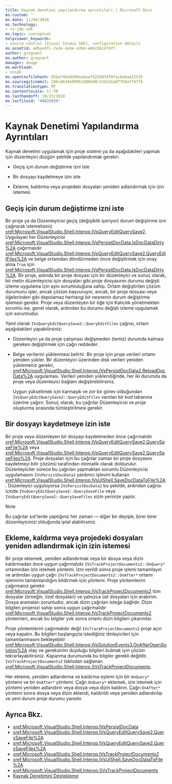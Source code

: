 ```yaml
---
title: Kaynak denetimi yapılandırma ayrıntıları | Microsoft Docs
ms.custom: ''
ms.date: 11/04/2016
ms.technology:
- vs-ide-sdk
ms.topic: conceptual
helpviewer_keywords:
- source control [Visual Studio SDK], configuration details
ms.assetid: adbee9fc-7a2e-4abe-a3b8-e6615bcd797f
author: gregvanl
ms.author: gregvanl
manager: douge
ms.workload:
- vssdk
ms.openlocfilehash: 85ba74ba9d9beabaefd22607df0fac6ebaaf2235
ms.sourcegitcommit: 240c8b34e80952d00e90c52dcb1a077b9aff47f6
ms.translationtype: MT
ms.contentlocale: tr-TR
ms.lasthandoff: 10/23/2018
ms.locfileid: "49825939"
---
```

# <a name="source-control-configuration-details"></a>Kaynak Denetimi Yapılandırma Ayrıntıları
Kaynak denetimi uygulamak için proje sistemi ya da aşağıdakileri yapmak için düzenleyici düzgün şekilde yapılandırmak gerekir:

-   Geçiş için durum değiştirme izni iste

-   Bir dosyayı kaydetmeye izin iste

-   Ekleme, kaldırma veya projedeki dosyaları yeniden adlandırmak için izin istemesi

## <a name="request-permission-to-transition-to-changed-state"></a>Geçiş için durum değiştirme izni iste
 Bir proje ya da Düzenleyicisi geçiş (değişiklik içeriyor) durum değiştirme izni çağırarak istemelisiniz <xref:Microsoft.VisualStudio.Shell.Interop.IVsQueryEditQuerySave2>. Uygulayan her Düzenleyicisi <xref:Microsoft.VisualStudio.Shell.Interop.IVsPersistDocData.IsDocDataDirty%2A> çağırmalıdır <xref:Microsoft.VisualStudio.Shell.Interop.IVsQueryEditQuerySave2.QueryEditFiles%2A> ve belge ortamdan döndürmeden önce değiştirmek için onay alma `True` için <xref:Microsoft.VisualStudio.Shell.Interop.IVsPersistDocData.IsDocDataDirty%2A>. Bir proje, aslında bir proje dosyası için bir düzenleyici ve sonuç olarak, bir metin düzenleyicisi için dosyaları gibi proje dosyasının durumu değişti izleme uygulama için aynı sorumluluğuna sahip. Ortam değiştirilen çözüm durumunu işler, ancak çözüm başvuruyor, ancak, bir proje dosyası veya öğelerinden gibi depolamaz herhangi bir nesnenin durum değiştirme işlemesi gerekir. Proje veya düzenleyen bir öğe için Kalıcılık yönetmekten sorumlu ise, genel olarak, ardından bu durumu değişti izleme uygulamak için sorumludur.

 Yanıt olarak `IVsQueryEditQuerySave2::QueryEditFiles` çağrısı, ortam aşağıdakileri yapabilirsiniz:

- Düzenleyici ya da proje çalışması değişmeden (temiz) durumda kalması gereken değiştirmek için çağrı reddeder.

- Belge verilerini yüklenmesi belirtir. Bir proje için proje verileri ortamı yeniden yükler. Bir düzenleyici üzerinden disk verileri yeniden yüklemeniz gerekir, <xref:Microsoft.VisualStudio.Shell.Interop.IVsPersistDocData2.ReloadDocData%2A> uygulaması. Verileri yeniden yüklendiğinde, her iki durumda da proje veya düzenleyici bağlam değiştirebilirsiniz.

  Uygun yükseltmek için karmaşık ve zor bir görev olduğundan `IVsQueryEditQuerySave2::QueryEditFiles` varolan bir kod tabanına üzerine çağırır. Sonuç olarak, bu çağrılar Düzenleyicisi ve proje oluşturma sırasında tümleştirilmesi gerekir.

## <a name="request-permission-to-save-a-file"></a>Bir dosyayı kaydetmeye izin iste
 Bir proje veya düzenleyen bir dosyayı kaydetmeden önce çağırmalıdır <xref:Microsoft.VisualStudio.Shell.Interop.IVsQueryEditQuerySave2.QuerySaveFile%2A> veya <xref:Microsoft.VisualStudio.Shell.Interop.IVsQueryEditQuerySave2.QuerySaveFiles%2A>. Proje dosyaları için bu çağrılar zaman bir proje dosyasını kaydetmeyi bilir çözümü tarafından otomatik olarak doldurulur. Düzenleyiciler sürece bu çağrıları yapmaktan sorumlu Düzenleyicisi uygulamasını `IVsPersistDocData2` yardımcı işlevini kullanan <xref:Microsoft.VisualStudio.Shell.Interop.IVsUIShell.SaveDocDataToFile%2A>. Düzenleyici uyguluyorsa `IVsPersistDocData2` bu şekilde, ardından çağrısı içinde `IVsQueryEditQuerySave2::QuerySaveFile` veya `IVsQueryEditQuerySave2::QuerySaveFiles` sizin yerinize yapılır.

> [!NOTE]
>  Bu çağrılar sıd'lerde yaptığınız her zaman — diğer bir deyişle, birer birer düzenleyicinizi olduğunda iptal alabilirsiniz.

## <a name="request-permission-to-add-remove-or-rename-files-in-the-project"></a>Ekleme, kaldırma veya projedeki dosyaları yeniden adlandırmak için izin istemesi
 Bir proje eklemek, yeniden adlandırmak veya bir dosya veya dizin kaldırmadan önce uygun çağırmalıdır `IVsTrackProjectDocuments2::OnQuery*` ortamından izin istemek yöntemi. İzni verildi sonra proje işlemi tamamlayın ve ardından uygun çağrı `IVsTrackProjectDocuments2::OnAfter*` ortamı işleminin tamamlandığını bildirmek için yöntemi. Proje yöntemlerini çağırmanız gerekir <xref:Microsoft.VisualStudio.Shell.Interop.IVsTrackProjectDocuments2> tüm dosyalar (örneğin, özel dosyaları) ve yalnızca üst dosyaları için arabirim. Dosya aramaları zorunludur, ancak dizin çağrıları isteğe bağlıdır. Dizin bilgileri projenizi sahip sonra uygun çağırmalıdır <xref:Microsoft.VisualStudio.Shell.Interop.IVsTrackProjectDocuments2> yöntemleri, ancak bu bilgiler yok sonra ortamı dizin bilgileri çıkarımlar.

 Proje yöntemlerini çağırmalıdır değil `IVsTrackProjectDocuments2` proje açın veya kapatın. Bu bilgileri başlangıçta istediğiniz dinleyicileri için tamamlanmasını bekleyebilir <xref:Microsoft.VisualStudio.Shell.Interop.IVsSolutionEvents3.OnAfterOpenSolution%2A> olay ve gereksinim duyduğu bilgileri bulmak için çözüm tekrarlayabilirsiniz. Kapanma durumunda bu bilgiler gerekli değildir. `IVsTrackProjectDocuments2` tablodan sağlanan <xref:Microsoft.VisualStudio.Shell.Interop.SVsTrackProjectDocuments>.

 Her ekleme, yeniden adlandırma ve kaldırma eylemi için bir `OnQuery*` yöntemi ve bir `OnAfter*` yöntemi. Çağrı `OnQuery*` eklemek, izin istemek için yöntemi yeniden adlandırın veya dosya veya dizin kaldırın. Çağrı `OnAfter*` yöntemi sonra dosya veya dizin eklendi, kaldırıldı veya yeniden adlandırılıp ve yeni durum proje durumu yansıtır.

## <a name="see-also"></a>Ayrıca Bkz.

- <xref:Microsoft.VisualStudio.Shell.Interop.IVsPersistDocData>
- <xref:Microsoft.VisualStudio.Shell.Interop.IVsQueryEditQuerySave2.QuerySaveFile%2A>
- <xref:Microsoft.VisualStudio.Shell.Interop.IVsQueryEditQuerySave2.QuerySaveFiles%2A>
- <xref:Microsoft.VisualStudio.Shell.Interop.IVsTrackProjectDocuments2>
- <xref:Microsoft.VisualStudio.Shell.Interop.IVsUIShell.SaveDocDataToFile%2A>
- <xref:Microsoft.VisualStudio.Shell.Interop.SVsTrackProjectDocuments>
- [Kaynak Denetimini Destekleme](../../extensibility/internals/supporting-source-control.md)